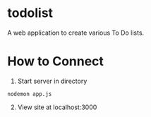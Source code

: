 # todolist
A web application to create various To Do lists.

# How to Connect
1. Start server in directory
```
nodemon app.js
```

2. View site at localhost:3000

